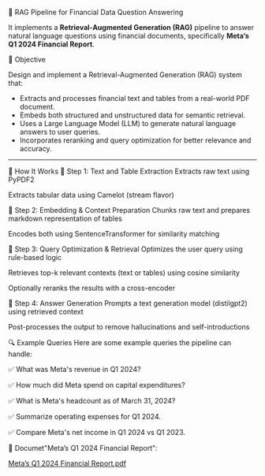  💼 RAG Pipeline for Financial Data Question Answering

 It implements a **Retrieval-Augmented Generation (RAG)** pipeline to answer natural language questions using financial documents, specifically **Meta’s Q1 2024 Financial Report**.



📌 Objective

Design and implement a Retrieval-Augmented Generation (RAG) system that:
- Extracts and processes financial text and tables from a real-world PDF document.
- Embeds both structured and unstructured data for semantic retrieval.
- Uses a Large Language Model (LLM) to generate natural language answers to user queries.
- Incorporates reranking and query optimization for better relevance and accuracy.
- --------------------------------------------------------------------------------
📄 How It Works
🔹 Step 1: Text and Table Extraction
Extracts raw text using PyPDF2

Extracts tabular data using Camelot (stream flavor)

🔹 Step 2: Embedding & Context Preparation
Chunks raw text and prepares markdown representation of tables

Encodes both using SentenceTransformer for similarity matching

🔹 Step 3: Query Optimization & Retrieval
Optimizes the user query using rule-based logic

Retrieves top-k relevant contexts (text or tables) using cosine similarity

Optionally reranks the results with a cross-encoder

🔹 Step 4: Answer Generation
Prompts a text generation model (distilgpt2) using retrieved context

Post-processes the output to remove hallucinations and self-introductions

🔍 Example Queries
Here are some example queries the pipeline can handle:

✅ What was Meta's revenue in Q1 2024?

✅ How much did Meta spend on capital expenditures?

✅ What is Meta's headcount as of March 31, 2024?

✅ Summarize operating expenses for Q1 2024.

✅ Compare Meta's net income in Q1 2024 vs Q1 2023.

📄 Documet"Meta’s Q1 2024 Financial Report":


[Meta’s Q1 2024 Financial Report.pdf](https://github.com/user-attachments/files/21671890/Meta.s.Q1.2024.Financial.Report.pdf)
